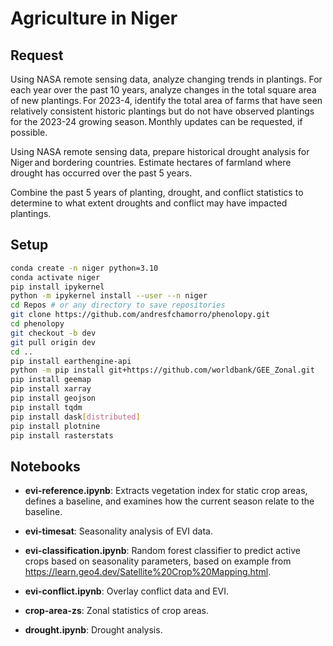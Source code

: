 # Agriculture in Niger

## Request

Using NASA remote sensing data, analyze changing trends in plantings. For each year over the past 10 years, analyze changes in the total square area of new plantings. For 2023-4, identify the total area of farms that have seen relatively consistent historic plantings but do not have observed plantings for the 2023-24 growing season. Monthly updates can be requested, if possible.

Using NASA remote sensing data, prepare historical drought analysis for Niger and bordering countries. Estimate hectares of farmland where drought has occurred over the past 5 years.

Combine the past 5 years of planting, drought, and conflict statistics to determine to what extent droughts and conflict may have impacted plantings.

## Setup

```bash
conda create -n niger python=3.10
conda activate niger
pip install ipykernel
python -m ipykernel install --user --n niger
cd Repos # or any directory to save repositories
git clone https://github.com/andresfchamorro/phenolopy.git
cd phenolopy
git checkout -b dev
git pull origin dev
cd ..
pip install earthengine-api
python -m pip install git+https://github.com/worldbank/GEE_Zonal.git
pip install geemap
pip install xarray
pip install geojson
pip install tqdm
pip install dask[distributed]
pip install plotnine
pip install rasterstats
```

## Notebooks

- **evi-reference.ipynb**: Extracts vegetation index for static crop areas, defines a baseline, and examines how the current season relate to the baseline.

- **evi-timesat**: Seasonality analysis of EVI data.

- **evi-classification.ipynb**: Random forest classifier to predict active crops based on seasonality parameters, based on example from https://learn.geo4.dev/Satellite%20Crop%20Mapping.html.

- **evi-conflict.ipynb**: Overlay conflict data and EVI.

- **crop-area-zs**: Zonal statistics of crop areas.

- **drought.ipynb**: Drought analysis.
